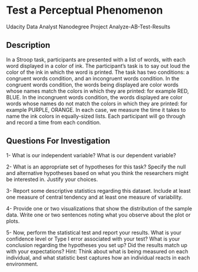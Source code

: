 # Test a Perceptual Phenomenon
Udacity Data Analyst Nanodegree Project Analyze-AB-Test-Results

## Description
In a Stroop task, participants are presented with a list of words, with each word displayed in a color of ink. The participant’s task is to say out loud the color of the ink in which the word is printed. The task has two conditions: a congruent words condition, and an incongruent words condition. In the congruent words condition, the words being displayed are color words whose names match the colors in which they are printed: for example RED, BLUE. In the incongruent words condition, the words displayed are color words whose names do not match the colors in which they are printed: for example PURPLE, ORANGE. In each case, we measure the time it takes to name the ink colors in equally-sized lists. Each participant will go through and record a time from each condition.

## Questions For Investigation
1- What is our independent variable? What is our dependent variable?

2- What is an appropriate set of hypotheses for this task? Specify the null and alternative hypotheses based on what you think the researchers might be interested in. Justify your choices.

3- Report some descriptive statistics regarding this dataset. Include at least one measure of central tendency and at least one measure of variability.

4- Provide one or two visualizations that show the distribution of the sample data. Write one or two sentences noting what you observe about the plot or plots.

5- Now, perform the statistical test and report your results. What is your confidence level or Type I error associated with your test? What is your conclusion regarding the hypotheses you set up? Did the results match up with your expectations? Hint: Think about what is being measured on each individual, and what statistic best captures how an individual reacts in each environment.
